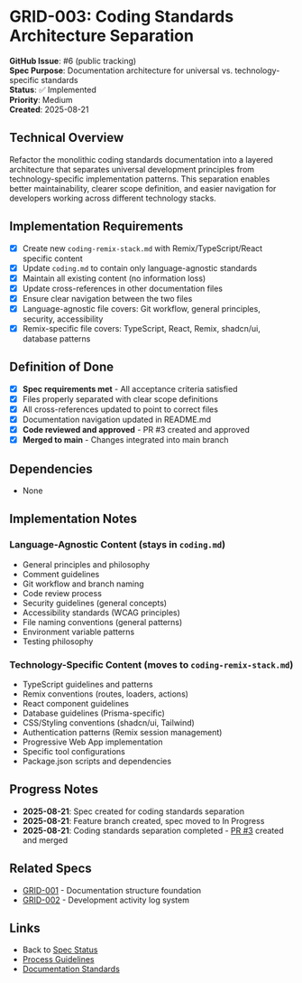 # GRID-003: Coding Standards Architecture Separation

**GitHub Issue**: #6 (public tracking)  
**Spec Purpose**: Documentation architecture for universal vs. technology-specific standards  
**Status**: ✅ Implemented  
**Priority**: Medium  
**Created**: 2025-08-21  

## Technical Overview
Refactor the monolithic coding standards documentation into a layered architecture that separates universal development principles from technology-specific implementation patterns. This separation enables better maintainability, clearer scope definition, and easier navigation for developers working across different technology stacks.

## Implementation Requirements
- [x] Create new `coding-remix-stack.md` with Remix/TypeScript/React specific content
- [x] Update `coding.md` to contain only language-agnostic standards
- [x] Maintain all existing content (no information loss)
- [x] Update cross-references in other documentation files
- [x] Ensure clear navigation between the two files
- [x] Language-agnostic file covers: Git workflow, general principles, security, accessibility
- [x] Remix-specific file covers: TypeScript, React, Remix, shadcn/ui, database patterns

## Definition of Done
- [x] **Spec requirements met** - All acceptance criteria satisfied
- [x] Files properly separated with clear scope definitions
- [x] All cross-references updated to point to correct files
- [x] Documentation navigation updated in README.md
- [x] **Code reviewed and approved** - PR #3 created and approved
- [x] **Merged to main** - Changes integrated into main branch

## Dependencies
- None

## Implementation Notes

### Language-Agnostic Content (stays in `coding.md`)
- General principles and philosophy
- Comment guidelines
- Git workflow and branch naming
- Code review process
- Security guidelines (general concepts)
- Accessibility standards (WCAG principles)
- File naming conventions (general patterns)
- Environment variable patterns
- Testing philosophy

### Technology-Specific Content (moves to `coding-remix-stack.md`)
- TypeScript guidelines and patterns
- Remix conventions (routes, loaders, actions)
- React component guidelines
- Database guidelines (Prisma-specific)
- CSS/Styling conventions (shadcn/ui, Tailwind)
- Authentication patterns (Remix session management)
- Progressive Web App implementation
- Specific tool configurations
- Package.json scripts and dependencies

## Progress Notes
- **2025-08-21**: Spec created for coding standards separation
- **2025-08-21**: Feature branch created, spec moved to In Progress
- **2025-08-21**: Coding standards separation completed - [PR #3](https://github.com/awynne/grid/pull/3) created and merged

## Related Specs
- [GRID-001](./GRID-001.md) - Documentation structure foundation
- [GRID-002](./GRID-002.md) - Development activity log system

## Links
- Back to [Spec Status](./status.md)
- [Process Guidelines](../process.md)
- [Documentation Standards](../documentation.md)
